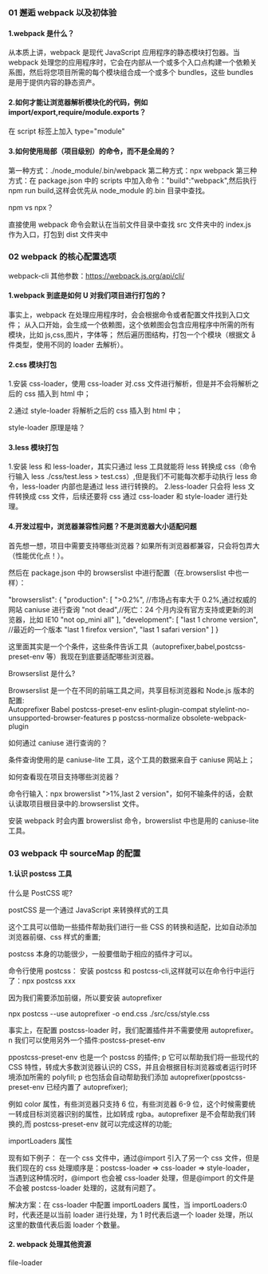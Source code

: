 ### 01 邂逅 webpack 以及初体验

#### 1.webpack 是什么？

从本质上讲，webpack 是现代 JavaScript 应用程序的静态模块打包器。当 webpack 处理您的应用程序时，它会在内部从一个或多个入口点构建一个依赖关系图，然后将您项目所需的每个模块组合成一个或多个 bundles，这些 bundles 是用于提供内容的静态资产。

#### 2.如何才能让浏览器解析模块化的代码，例如 import/export,require/module.exports？

在 script 标签上加入 type="module"

#### 3.如何使用局部（项目级别）的命令，而不是全局的？

第一种方式：./node_module/.bin/webpack
第二种方式：npx webpack
第三种方式：在 package.json 中的 scripts 中加入命令："build":"webpack",然后执行 npm run build,这样会优先从 node_module 的.bin 目录中查找。

npm vs npx？

直接使用 webpack 命令会默认在当前文件目录中查找 src 文件夹中的 index.js 作为入口，打包到 dist 文件夹中

### 02 webpack 的核心配置选项

webpack-cli 其他参数：https://webpack.js.org/api/cli/

#### 1.webpack 到底是如何 U 对我们项目进行打包的？

事实上，webpack 在处理应用程序时，会会根据命令或者配置文件找到入口文件；
从入口开始，会生成一个依赖图，这个依赖图会包含应用程序中所需的所有模块，比如 js,css,图片，字体等；
然后遍历图结构，打包一个个模块（根据文 å 件类型，使用不同的 loader 去解析）。

#### 2.css 模块打包

1.安装 css-loader，使用 css-loader 对.css 文件进行解析，但是并不会将解析之后的 css 插入到 html 中；

2.通过 style-loader 将解析之后的 css 插入到 html 中；

style-loader 原理是啥？

#### 3.less 模块打包

1.安装 less 和 less-loader，其实只通过 less 工具就能将 less 转换成 css（命令行输入 less ./css/test.less > test.css）,但是我们不可能每次都手动执行 less 命令，less-loader 内部也是通过 less 进行转换的。
2.less-loader 只会将 less 文件转换成 css 文件，后续还要将 css 通过 css-loader 和 style-loader 进行处理。

#### 4.开发过程中，浏览器兼容性问题？不是浏览器大小适配问题

首先想一想，项目中需要支持哪些浏览器？如果所有浏览器都兼容，只会将包弄大（性能优化点！）。

然后在 package.json 中的 browserslist 中进行配置（在.browserslist 中也一样）：

"browserslist": {
"production": [
">0.2%", //市场占有率大于 0.2%,通过权威的网站 caniuse 进行查询
"not dead",//死亡：24 个月内没有官方支持或更新的浏览器，比如 IE10
"not op_mini all"
],
"development": [
"last 1 chrome version", //最近的一个版本
"last 1 firefox version",
"last 1 safari version"
]
}

这里面其实是一个个条件，这些条件告诉工具（autoprefixer,babel,postcss-preset-env 等）我现在到底要适配哪些浏览器。

Browserslist 是什么?

Browserslist 是一个在不同的前端工具之间，共享目标浏览器和 Node.js 版本的配置:  
Autoprefixer
Babel
postcss-preset-env
eslint-plugin-compat
stylelint-no-unsupported-browser-features p postcss-normalize
obsolete-webpack-plugin

如何通过 caniuse 进行查询的？

条件查询使用的是 caniuse-lite 工具，这个工具的数据来自于 caniuse 网站上；

如何查看现在项目支持哪些浏览器？

命令行输入：npx browerslist ">1%,last 2 version"，如何不输条件的话，会默认读取项目根目录中的.browserslist 文件。

安装 webpack 时会内置 browerslist 命令，browerslist 中也是用的 caniuse-lite 工具。

### 03 webpack 中 sourceMap 的配置

#### 1.认识 postcss 工具

什么是 PostCSS 呢?

postCSS 是一个通过 JavaScript 来转换样式的工具

这个工具可以借助一些插件帮助我们进行一些 CSS 的转换和适配，比如自动添加浏览器前缀、css 样式的重置;

postcss 本身的功能很少，一般要借助于相应的插件才可以。

命令行使用 postcss：
安装 postcss 和 postcss-cli,这样就可以在命令行中运行了：npx postcss xxx

因为我们需要添加前缀，所以要安装 autoprefixer

npx postcss --use autoprefixer -o end.css ./src/css/style.css

事实上，在配置 postcss-loader 时，我们配置插件并不需要使用 autoprefixer。
n 我们可以使用另外一个插件:postcss-preset-env

ppostcss-preset-env 也是一个 postcss 的插件;
p 它可以帮助我们将一些现代的 CSS 特性，转成大多数浏览器认识的 CSS，并且会根据目标浏览器或者运行时环 境添加所需的 polyfill;
p 也包括会自动帮助我们添加 autoprefixer(ppostcss-preset-env 已经内置了 autoprefixer);

例如 color 属性，有些浏览器只支持 6 位，有些浏览器 6-9 位，这个时候需要统一转成目标浏览器识别的属性，比如转成 rgba。autoprefixer 是不会帮助我们转换的,而 postcss-preset-env 就可以完成这样的功能;

importLoaders 属性

现有如下例子：
在一个 css 文件中，通过@import 引入了另一个 css 文件，但是我们现在的 css 处理顺序是：postcss-loader => css-loader => style-loader，当遇到这种情况时，@import 也会被 css-loader 处理，但是@import 的文件是不会被 postcss-loader 处理的，这就有问题了。

解决方案：在 css-loader 中配置 importLoaders 属性，当 importLoaders:0 时，代表还是以当前 loader 进行处理，为 1 时代表后退一个 loader 处理，所以这里的数值代表后面 loader 个数量。

#### 2. webpack 处理其他资源

file-loader
